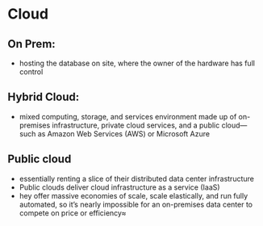 # Cloud

## On Prem:

- hosting the database on site, where the owner of the hardware has full control

## Hybrid Cloud:

- mixed computing, storage, and services environment made up of on-premises infrastructure, private cloud services, and a public cloud—such as Amazon Web Services (AWS) or Microsoft Azure

## Public cloud 

- essentially renting a slice of their distributed data center infrastructure
- Public clouds deliver cloud infrastructure as a service (IaaS)
- hey offer massive economies of scale, scale elastically, and run fully automated, so it’s nearly impossible for an on-premises data center to compete on price or efficiency≈
